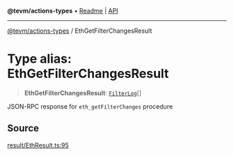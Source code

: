 **@tevm/actions-types** • [Readme](../README.md) \| [API](../globals.md)

***

[@tevm/actions-types](../README.md) / EthGetFilterChangesResult

# Type alias: EthGetFilterChangesResult

> **EthGetFilterChangesResult**: [`FilterLog`](FilterLog.md)[]

JSON-RPC response for `eth_getFilterChanges` procedure

## Source

[result/EthResult.ts:95](https://github.com/evmts/tevm-monorepo/blob/main/packages/actions-types/src/result/EthResult.ts#L95)

